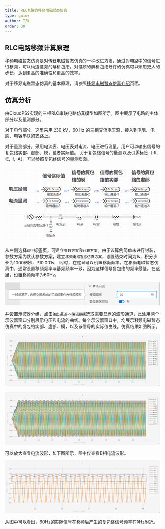 ```yaml
---
title: RLC电路的移频电磁暂态仿真
type: guide
author: TZD
order: 30
---
```


## RLC电路移频计算原理

移频电磁暂态仿真是对传统电磁暂态仿真的一种改进方法，通过对电路中的信号进行移频，可以构造低频的解析包络。对低频的解析包络进行的仿真可以采用更大的步长、达到更高的准确性和更高的效率。

对于移频电磁暂态仿真的基本原理，请参照[移频电磁暂态仿真介绍](../../../features/SFEMT/SFAIntro/index.md)页面。

## 仿真分析

由CloudPSS实现的三相RLC串联电路仿真模型如图所示。图中展示了电路的主体部分以及量测部分。

对于电气部分，这里采用 230 kV，60 Hz 的三相交流电压源，接入到电阻、电感、电容串联的支路上。

对于量测部分，采用电流表、电压表对电流、电压进行测量。用户可以输出信号的复包络实部、虚部、模，或者实际值。
关于复包络信号的量测以及引脚标签（:R, :E, :I, :A），可以参照[复包络信号的量测](../../../features/SFEMT/SFEMTpin/index.md)页面。

![RLC串联电路仿真图](./仿真图.png "仿真图")

从左侧选择`运行`标签页，可建立`参数方案`和`计算方案`。由于该算例简单未进行封装，参数方案为默认参数方案，建立`移频电磁暂态仿真方案`，设置结束时间为1s，积分步长为1000微妙，即0.001s。
同时，在这里可以设置移频频率。在移频电磁暂态仿真中，通常设置移频频率与基频频率一致，因为这样信号复包络的频率最低。在这里，设置移频频率为60Hz。

![移频频率设置](./RLC2.png "移频频率设置")

并设置示波器分组，点击`输出通道->编辑数据`选取需要显示的波形通道，此处用两个示波器窗口分别展示电压和电流的曲线。每个示波器窗口中，均展示移频电磁暂态仿真中的复包络实部、虚部、模，以及该信号的实际值曲线。仿真结果如图所示。

![电压仿真结果](./RLCV.png "仿真结果V")

![电流仿真结果](./RLCI.png "仿真结果I")

可以放大查看电流波形，如下图所示，图中仅查看B相电流波形。

![电流仿真结果（B相，放大查看）](./RLCI1.png "仿真结果I1")

从图中可以看出，60Hz的实际信号在移频后产生的复包络信号频率在0Hz附近。